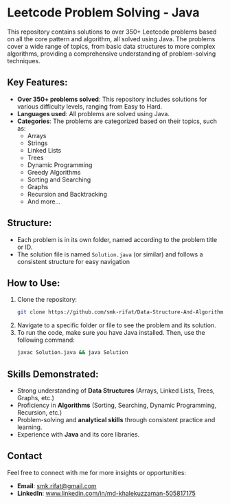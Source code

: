 # Leetcode Problem Solving - Java

This repository contains solutions to over 350+ Leetcode problems based on all the core pattern and algorithm, all solved using Java. The problems cover a wide range of topics, from basic data structures to more complex algorithms, providing a comprehensive understanding of problem-solving techniques.

## Key Features:

- **Over 350+ problems solved**: This repository includes solutions for various difficulty levels, ranging from Easy to Hard.
- **Languages used**: All problems are solved using Java.
- **Categories**: The problems are categorized based on their topics, such as:
  - Arrays
  - Strings
  - Linked Lists
  - Trees
  - Dynamic Programming
  - Greedy Algorithms
  - Sorting and Searching
  - Graphs
  - Recursion and Backtracking
  - And more...

## Structure:

- Each problem is in its own folder, named according to the problem title or ID.
- The solution file is named `Solution.java` (or similar) and follows a consistent structure for easy navigation

## How to Use:

1. Clone the repository:  
   ```bash
   git clone https://github.com/smk-rifat/Data-Structure-And-Algorithm.git
   ```
2. Navigate to a specific folder or file to see the problem and its solution.
3. To run the code, make sure you have Java installed. Then, use the following command:  
   ```bash
   javac Solution.java && java Solution
   ```

## Skills Demonstrated:

- Strong understanding of **Data Structures** (Arrays, Linked Lists, Trees, Graphs, etc.)
- Proficiency in **Algorithms** (Sorting, Searching, Dynamic Programming, Recursion, etc.)
- Problem-solving and **analytical skills** through consistent practice and learning.
- Experience with **Java** and its core libraries.

## Contact

Feel free to connect with me for more insights or opportunities:  
- **Email**: smk.rifat@gmail.com
- **LinkedIn**: www.linkedin.com/in/md-khalekuzzaman-505817175
